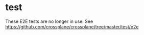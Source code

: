 # test

These E2E tests are no longer in use. See https://github.com/crossplane/crossplane/tree/master/test/e2e
